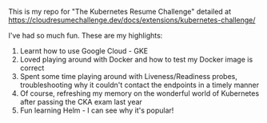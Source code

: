 This is my repo for "The Kubernetes Resume Challenge" detailed at https://cloudresumechallenge.dev/docs/extensions/kubernetes-challenge/

I've had so much fun. These are my highlights:

1. Learnt how to use Google Cloud - GKE
2. Loved playing around with Docker and how to test my Docker image is correct
3. Spent some time playing around with Liveness/Readiness probes, troubleshooting why it couldn't contact the endpoints in a timely manner
4. Of course, refreshing my memory on the wonderful world of Kubernetes after passing the CKA exam last year
5. Fun learning Helm - I can see why it's popular!
